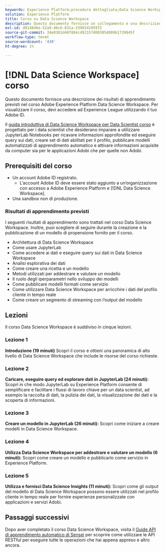```yaml
---
keywords: Experience Platform;procedura dettagliata;Data Science Workspace;argomenti popolari;corso di data science;corso;dsw
solution: Experience Platform
title: Corso su Data Science Workspace
description: Questo documento fornisce un collegamento e una descrizione per il corso Adobe Experience Platform Data Science Workspace.
exl-id: d814846e-52a9-46c6-831a-3399241959f2
source-git-commit: 34e0381d40f884cd92157d08385d889b1739845f
workflow-type: tm+mt
source-wordcount: '439'
ht-degree: 1%

---
```



# [!DNL Data Science Workspace] corso

Questo documento fornisce una descrizione dei risultati di apprendimento previsti nel corso Adobe Experience Platform Data Science Workspace. Per visualizzare il corso, devi accedere ad Experience League utilizzando il tuo Adobe ID.

Il [guida introduttiva di Data Science Workspace per Data Scientist corso](https://experienceleague.adobe.com/?recommended=ExperiencePlatform-U-1-2021.1.dsw&amp;lang=it) è progettato per i data scientist che desiderano imparare a utilizzare JupyterLab Notebooks per ricavare informazioni approfondite ed eseguire query sui dati, creare set di dati abilitati per il profilo, pubblicare modelli automatizzati di apprendimento automatico e attivare informazioni acquisite da computer sia per le applicazioni Adobi che per quelle non Adobi.

## Prerequisiti del corso

- Un account Adobe ID registrato.
   - L’account Adobe ID deve essere stato aggiunto a un’organizzazione con accesso a Adobe Experience Platform e [!DNL Data Science Workspace].
- Una sandbox non di produzione.

### Risultati di apprendimento previsti

I seguenti risultati di apprendimento sono trattati nel corso Data Science Workspace. Inoltre, puoi scegliere di seguire durante la creazione e la pubblicazione di un modello di propensione fornito per il corso.

- Architettura di Data Science Workspace
- Come usare JupyterLab
- Come accedere ai dati e eseguire query sui dati in Data Science Workspace
- Analisi esplorativa dei dati
- Come creare una ricetta e un modello
- Metodi utilizzati per addestrare e valutare un modello
- Il ruolo degli iperparametri nello sviluppo dei modelli
- Come pubblicare modelli formati come servizio
- Come utilizzare Data Science Workspace per arricchire i dati del profilo cliente in tempo reale
- Come creare un segmento di streaming con l’output del modello

## Lezioni

Il corso Data Science Workspace è suddiviso in cinque lezioni.

### Lezione 1

**Introduzione (19 minuti)** Scopri il corso e ottieni una panoramica di alto livello di Data Science Workspace che include le risorse del corso richieste.

### Lezione 2

**Caricare, eseguire query ed esplorare dati in JupyterLab (24 minuti):** Scopri in che modo JupyterLab su Experience Platform consente di semplificare e facilitare i flussi di lavoro chiave per un data scientist, ad esempio la raccolta di dati, la pulizia dei dati, la visualizzazione dei dati e la scoperta di informazioni.

### Lezione 3

**Creare un modello in JupyterLab (26 minuti):** Scopri come iniziare a creare modelli in Data Science Workspace.

### Lezione 4

**Utilizza Data Science Workspace per addestrare e valutare un modello (6 minuti):** Scopri come creare un modello e pubblicarlo come servizio in Experience Platform.

### Lezione 5

**Utilizza e fornisci Data Science Insights (11 minuti):** Scopri come gli output del modello di Data Science Workspace possono essere utilizzati nel profilo cliente in tempo reale per fornire esperienze personalizzate con applicazioni e servizi Adobi.

## Passaggi successivi

Dopo aver completato il corso Data Science Workspace, visita il [Guide API di apprendimento automatico di Sensei](./api/getting-started.md) per scoprire come utilizzare le API RESTful per eseguire tutte le operazioni che hai appena appreso e altro ancora.



